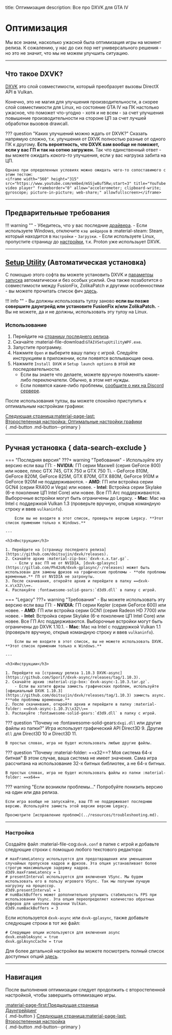 title: Оптимизация
description: Все про DXVK для GTA IV

# Оптимизация

Мы все знаем, насколько ужасной была оптимизация игры на момент релиза. К сожалению, у нас до сих пор нет универсального решения - но это не значит, что мы не можем улучшить ситуацию.

---

## Что такое DXVK?

[DXVK](https://github.com/doitsujin/dxvk) это слой совместимости, который преобразует вызовы DirectX API в Vulkan.

Конечно, это не магия для улучшения производительности, а скорее слой совместимости для Linux, но состояние GTA IV на ПК настолько ужасное, что поможет что-угодно - хотя и не всем - за счет улучшения повышение производительности на стороне ЦП за счет лучшей обработки вызовов drawcall.

??? question "Каких улучшений можно ждать от DXVK?"
    Сказать напрямую сложно, т.к. улучшения от DXVK полностью разные от одного ПК к другому. **Есть вероятность, что DXVK вам вообще не поможет, если у вас ГП и так на сотню загружен.** Так что единственный ответ - вы можете ожидать *какого-то* улучшения, если у вас нагрузка забита на ЦП.

    Однако при определенных условиях можно ожидать чего-то сопоставимого с этим тестом:
    <iframe width="560" height="315" src="https://www.youtube.com/embed/mSSjw8uf5Rw;start=3" title="YouTube video player" frameborder="0" allow="accelerometer; clipboard-write; gyroscope; picture-in-picture; web-share;" allowfullscreen></iframe>

---

## Предварительные требования

!!! warning ""
    - Убедитесь, что у вас последние [драйвера](../preparation.md/#_4).
    - Если используете Windows, отключите `кэш шейдеров` в :material-steam: Steam, который находится в `Настройки` - `Загрузки`.
    - Если используете Linux, пропустите страницу до [настройки](#_7), т.к. Proton уже использьует DXVK.

---

## [Setup Utility](https://github.com/gillian-guide/GTAIVSetupUtilityWPF) (Автоматическая установка)

С помощью этого софта вы можете установить DXVK и [параметры запуска](../additional-setup.md/#_2) автоматически и без особых усилий. Она также позаботится о совместимости между FusionFix, ZolikaPatch и другими особенностями - вы можете прочитать список фич [здесь](https://github.com/gillian-guide/GTAIVSetupUtilityWPF?tab=readme-ov-file#features).

!!! info ""
    - Вы должны использовать тулзу заново **если вы позже совершите даунгрейд или установите FusionFix и/или ZolikaPatch.**
    - Вы не можете, да и не должны, использовать эту тулзу на Linux.

### Использование

1. Перейдите на [страницу последнего релиза](https://github.com/gillian-guide/GTAIVSetupUtilityWPF/releases/latest).
2. Скачайте :material-file-download:`GTAIVSetupUtilityWPF.exe`.
3. Запустите программу.
4. Нажмите `Open` и выберите вашу папку с игрой. Следуйте инструкциям в приложении, если появятся всплывающие окна.
5. Нажмите `Install DXVK` и `Setup launch options` в этой же последовательности.
    - Если вы знаете что делаете, можете вручную поменять какие-либо переключатели. Обычно, в этом нет нужды.
    - Если появятся какие-либо проблемы, [сообщите о них на Discord сервере](../../index.md/#navigation).

После использования тулзы, вы можете спокойно приступить к оптимальным настройкам графики:

[Следующая страница:material-page-last: <br>Второстепенная настройка: Оптимальные настройки графики</br>](additional-setup.md/#_4){ .md-button .md-button--primary }

---

## Ручная установка { data-search-exclude }

=== "Последняя версия"
    ???+ warning "Требования"
        - Используйте эту версию если ваш ГП:
            - **NVIDIA**: ГП серии Maxwell (серия GeForce 800) или новее, плюс GTX 745, GTX 750 и GTX 750 Ti.
                - GeForce 810M, GeForce 820M, GeForce 825M, GTX 870M, GTX 880M, GeForce 910M и GeForce 920M не поддерживаются.
            - **AMD**: ГП или встройка серии GCN4 (серии RX400 и Vega) или новее.
            - **Intel**: Встройка серии Skylake (6-е поколение ЦП Intel Core) или новее. Все ГП Arc поддерживаются. Выборочные встройки могут быть ограничены до Legacy.
            - **Mac**: Mac на Intel с поддержкой Vulkan 1.3 (проверьте вручную, открыв командную строку и ввев `vulkaninfo`).

        Если вы не входите в этот список, проверьте версию Legacy. **Этот список применим только к Windows.**

    ---

    <h3>Инструкции</h3>

    1. Перейдите на [страницу последнего релиза](https://github.com/doitsujin/dxvk/releases).
    2. Скачайте архив :material-zip-box:`dxvk-x.x.tar.gz`.
        - Если у вас ГП не от NVIDIA, [dxvk-gplasync](https://gitlab.com/Ph42oN/dxvk-gplasync/-/releases) может быть использован для замены фризов на графические проблемы - **обе проблемы временные.** ГП от NVIDIA не затронуты.
    3. После скачивания, откройте архив и перейдите в папку ==dxvk-x.x\x32\\==.
    4. Распакуйте :fontawesome-solid-gears:`d3d9.dll` в папку с игрой.
=== "Legacy"
    ???+ warning "Требования"
        - Вы можете использовать эту версию если ваш ГП:
            - **NVIDIA**: ГП серии Kepler (серия GeForce 600) или новее.
            - **AMD**: ГП или встройка серии GCN1 (серия Radeon HD 7700) или новее.
            - **Intel**: Встройка серии Skylake (6-е поколение ЦП Intel Core) или новее. Все ГП Arc поддерживаются. Выборочные встройки могут быть ограничены до DXVK 1.10.1.
            - **Mac**: Mac на Intel с поддержкой Vulkan 1.1 (проверьте вручную, открыв командную строку и ввев `vulkaninfo`).

        Если вы не входите в этот список, вы не можете использовать DXVK. **Этот список применим только к Windows.**

    ---

    <h3>Инструкции</h3>

    1. Перейдите на [страницу релиза 1.10.3 DXVK-async](https://github.com/Sporif/dxvk-async/releases/tag/1.10.3).
    2. Скачайте архив :material-zip-box:`dxvk-async-1.10.3.tar.gz`.
        - Если вы хотите фризы замисть графических проблем, используйте [официальный DXVK 1.10.3](https://github.com/doitsujin/dxvk/releases/tag/1.10.3) замисть async. ***обе проблемы временные.**
    2. После скачинваия, откройте архив и перейдите в папку :material-folder: ==dxvk-async-1.10.3\\x32\\==
    3. Распакуйте :fontawesome-solid-gears:`d3d9.dll` в папку с игрой.

??? question "Почему не :fontawesome-solid-gears:`dxgi.dll` или другие файлы из папки?"
    Игра использует графический API Direct3D 9. Другие `dll` для Direct3D 10 и Direct3D 11.

    В простых словах, игра не будет использовать любые другие файлы.

??? question "Почему :material-folder: ==x32==? Моя система 64-х битная"
    В этом случае, ваша система не имеет значения. Сама игра рассчитана на использование 32-х битных библиотек, а не 64-х битных.

    В простых словах, игра не будет использовать файлы из папки :material-folder: ==x64==

??? warning "Если возникли проблемы..."
    Попробуйте понизить версию на один или два релиза.

    Если игра вообще не запускайте, ваш ГП не поддерживает последнюю версию. Используйте замисть этой версии версию Legacy.

    Просмотрите [исправление проблем](../resources/troubleshooting.md).

---

### Настройка

Создайте файл :material-file-cog:`dxvk.conf` в папке с игрой и добавьте следующие строки с помощью любого текстового редактора:

``` { .cpp }
# maxFrameLatency используется для предотвращения или уменьшения случайных пропусков кадров и фризов. Эта опция устанавливает более строгую максимальную задержку кадров.
d3d9.maxFrameLatency = 1
# presentInterval используется для включения VSync. Мы будем использовать его в пользу игрового VSync. Так мы получим лучшую нагрузку на процессор.
d3d9.presentInterval = 1
# numBackBuffers может дополнительно улучшить стабильность FPS при использовании Vsync. Эта опция переопределяет количество обратных буферов для цепочки подкачки Vulkan.
d3d9.numBackBuffers = 3
```

Если используется `dxvk-async` или `dxvk-gplasync`, также добавьте следующие строки в тот же файл:

``` { .cpp }
# Следующие опции используются для включения async
dxvk.enableAsync = true
dxvk.gplAsyncCache = true
```

Для более детальной настройки вы можете посмотреть полный список доступных опций [здесь](https://github.com/doitsujin/dxvk/blob/master/dxvk.conf).

---

## Навигация

После выполнения оптимизации следует продолжить c второстепенной настройкой, чтобы завершить оптимизацию игры.

[:material-page-first:Предыдущая страница <br>Даунгрейдинг</br>](../downgrading/index.md){ .md-button } [Следующая страница:material-page-last: <br>Второстепенная настройка</br>](additional-setup.md){ .md-button .md-button--primary }

